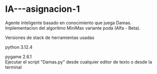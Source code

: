 # IA---asignacion-1

Agente inteligente basado en conocimiento que juega Damas. 
Implementacion del algoritmo MiniMax variante poda (Alfa - Beta).

Versiones de stack de herramientas usadas
<p>python 3.12.4</p>
pygame 2.6.1

<footer>Ejecutar el script "Damas.py" desde cualquier editor de texto o desde la terminal</footer>
